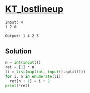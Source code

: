 # [KT_lostlineup](https://open.kattis.com/problems/lostlineup)



```txt
Input: 4
1 2 0

Output: 1 4 2 3
```

## Solution

```py
n = int(input())
ret = [1] * n
li = list(map(int, input().split()))
for i, n in enumerate(li):
  ret[n + 1] = i + 2
print(*ret)
```
